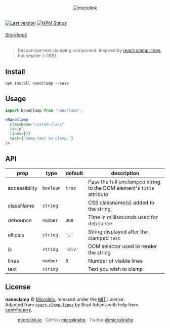 <div align="center">
  <img src="https://cdn.microlink.io/logo/banner.png" alt="microlink">
  <br>
  <br>
</div>

[![Last version](https://img.shields.io/github/tag/microlinkhq/nanoclamp.svg?style=flat-square)](https://github.com/microlinkhq/nanoclamp/releases)
[![NPM Status](https://img.shields.io/npm/dm/nanoclamp.svg?style=flat-square)](https://www.npmjs.org/package/nanoclamp)

###### [Storybook](https://nanoclamp.netlify.com/)

> Responsive text clamping component. Inspired by [react-clamp-lines](https://github.com/zoltantothcom/react-clamp-lines), but smaller (~1KB).

## Install

```
npm install nanoclamp --save
```

## Usage

```jsx
import NanoClamp from 'nanoclamp';

<NanoClamp
  className="custom-class"
  is="p"
  lines={2}
  text={'Some text to clamp.'}
/>
```

## API

| prop          | type      | default | description                                                             |
|---------------|-----------|---------|-------------------------------------------------------------------------|
| accessibility | `boolean` | `true`  | Pass the full _unclamped_ string to the DOM element's `title` attribute |
| className     | `string`  |         | CSS classname(s) added to the string                                    |
| debounce      | `number`  | `300`   | Time in milliseconds used for debounce                                  |
| ellipsis      | `string`  | `'…'`   | String displayed after the clamped `text`                               |
| is            | `string`  | `'div'` | DOM selector used to render the string                                  |
| lines         | `number`  | `3`     | Number of visible lines                                                 |
| text          | `string`  |         | Text you wish to clamp                                                  |

## License

**nanoclamp** © [Microlink](https://microlink.io), released under the [MIT](https://github.com/microlinkhq/nanoclamp/blob/master/LICENSE) License.<br>
Adapted from [`react-clamp-lines`](https://github.com/zoltantothcom/react-clamp-lines) by Brad Adams with help from [contributors](https://github.com/microlinkhq/nanoclamp/contributors).

> [microlink.io](https://microlink.io) · GitHub [microlinkhq](https://github.com/microlinkhq) · Twitter [@microlinkhq](https://twitter.com/microlinkhq)
